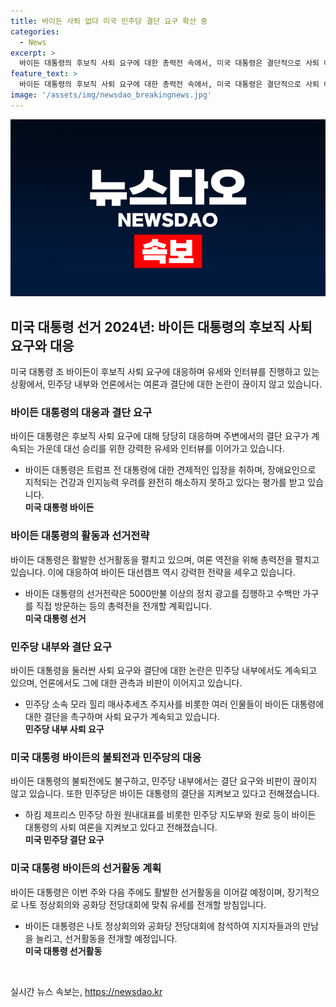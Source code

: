 ```yaml
---
title: 바이든 사퇴 없다 미국 민주당 결단 요구 확산 중
categories:
  - News
excerpt: >
  바이든 대통령의 후보직 사퇴 요구에 대한 총력전 속에서, 미국 대통령은 결단적으로 사퇴 여부를 배제하고 선거에서 계속 출마할 것임을 선언했다. 그러나 건강과 인지능력 우려는 여전히 남아 있어 논란이 되고 있으며, 후보 선거에서 뒤쳐진다는 여론조사를 믿지 않겠다는 발언으로도 비판받고 있다. 바이든 대선캠프는 5000만달러의 정치 광고를 계획하고 정상회의와 전당대회에 참석하며 여론 역전을 모색하고 있다. 하원과 상원에서도 사퇴 압박이 이어지지만, 민주당 내부는 사퇴 여론을 지켜보는 분위기다.
feature_text: >
  바이든 대통령의 후보직 사퇴 요구에 대한 총력전 속에서, 미국 대통령은 결단적으로 사퇴 여부를 배제하고 선거에서 계속 출마할 것임을 선언했다. 그러나 건강과 인지능력 우려는 여전히 남아 있어 논란이 되고 있으며, 후보 선거에서 뒤쳐진다는 여론조사를 믿지 않겠다는 발언으로도 비판받고 있다. 바이든 대선캠프는 5000만달러의 정치 광고를 계획하고 정상회의와 전당대회에 참석하며 여론 역전을 모색하고 있다. 하원과 상원에서도 사퇴 압박이 이어지지만, 민주당 내부는 사퇴 여론을 지켜보는 분위기다.
image: '/assets/img/newsdao_breakingnews.jpg'
---
```


<p><img src="/assets/img/newsdao_breakingnews.jpg" alt="implanttips 속보" /></p>

<h2 data-ke-size="size26">미국 대통령 선거 2024년: 바이든 대통령의 후보직 사퇴 요구와 대응</h2>

<p data-ke-size="size16">미국 대통령 조 바이든이 후보직 사퇴 요구에 대응하며 유세와 인터뷰를 진행하고 있는 상황에서, 민주당 내부와 언론에서는 여론과 결단에 대한 논란이 끊이지 않고 있습니다.</p>

<h3><b>바이든 대통령의 대응과 결단 요구</b></h3>

<p data-ke-size="size16">바이든 대통령은 후보직 사퇴 요구에 대해 당당히 대응하며 주변에서의 결단 요구가 계속되는 가운데 대선 승리를 위한 강력한 유세와 인터뷰를 이어가고 있습니다.</p>

<ul>
<li>바이든 대통령은 트럼프 전 대통령에 대한 견제적인 입장을 취하며, 장애요인으로 지적되는 건강과 인지능력 우려를 완전히 해소하지 못하고 있다는 평가를 받고 있습니다.</li>
<td style="text-align: center; height: 17px;"><b>미국 대통령 바이든</b></td>
</ul>

<h3><b>바이든 대통령의 활동과 선거전략</b></h3>

<p data-ke-size="size16">바이든 대통령은 활발한 선거활동을 펼치고 있으며, 여론 역전을 위해 총력전을 펼치고 있습니다. 이에 대응하여 바이든 대선캠프 역시 강력한 전략을 세우고 있습니다.</p>

<ul>
<li>바이든 대통령의 선거전략은 5000만불 이상의 정치 광고를 집행하고 수백만 가구를 직접 방문하는 등의 총력전을 전개할 계획입니다.</li>
<td style="text-align: center; height: 17px;"><b>미국 대통령 선거</b></td>
</ul>

<h3><b>민주당 내부와 결단 요구</b></h3>

<p data-ke-size="size16">바이든 대통령을 둘러싼 사퇴 요구와 결단에 대한 논란은 민주당 내부에서도 계속되고 있으며, 언론에서도 그에 대한 관측과 비판이 이어지고 있습니다.</p>

<ul>
<li>민주당 소속 모라 힐리 매사추세츠 주지사를 비롯한 여러 인물들이 바이든 대통령에 대한 결단을 촉구하며 사퇴 요구가 계속되고 있습니다.</li>
<td style="text-align: center; height: 17px;"><b>민주당 내부 사퇴 요구</b></td>
</ul>

<h3><b>미국 대통령 바이든의 불퇴전과 민주당의 대응</b></h3>

<p data-ke-size="size16">바이든 대통령의 불퇴전에도 불구하고, 민주당 내부에서는 결단 요구와 비판이 끊이지 않고 있습니다. 또한 민주당은 바이든 대통령의 결단을 지켜보고 있다고 전해졌습니다.</p>

<ul>
<li>하킴 제프리스 민주당 하원 원내대표를 비롯한 민주당 지도부와 원로 등이 바이든 대통령의 사퇴 여론을 지켜보고 있다고 전해졌습니다.</li>
<td style="text-align: center; height: 17px;"><b>미국 민주당 결단 요구</b></td>
</ul>

<h3><b>미국 대통령 바이든의 선거활동 계획</b></h3>

<p data-ke-size="size16">바이든 대통령은 이번 주와 다음 주에도 활발한 선거활동을 이어갈 예정이며, 장기적으로 나토 정상회의와 공화당 전당대회에 맞춰 유세를 전개할 방침입니다.</p>

<ul>
<li>바이든 대통령은 나토 정상회의와 공화당 전당대회에 참석하여 지지자들과의 만남을 늘리고, 선거활동을 전개할 예정입니다.</li>
<td style="text-align: center; height: 17px;"><b>미국 대통령 선거활동</b></td>
</ul>

<p data-ke-size="size16">&nbsp;</p>
실시간 뉴스 속보는, <a href="https://newsdao.kr" rel="dofollow">https://newsdao.kr</a>


